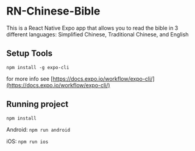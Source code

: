 # RN-Chinese-Bible

This is a React Native Expo app that allows you to read the bible in 3 different languages: Simplified Chinese, Traditional Chinese, and English

## Setup Tools

`npm install -g expo-cli`

for more info see [https://docs.expo.io/workflow/expo-cli/](https://docs.expo.io/workflow/expo-cli/)

## Running project

`npm install`

 Android: `npm run android`
 
 iOS: `npm run ios`
